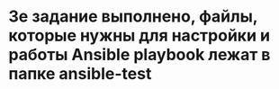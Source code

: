 # 3е задание выполнено, файлы, которые нужны для настройки и работы Ansible playbook лежат в папке ansible-test
